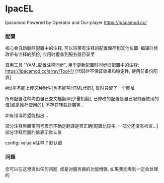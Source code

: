 # IpacEL
Ipacamod Powered by Operator and Our-player
https://ipacamod.cc/



### 配置
核心会自动删除配置中的注释, 可以将带有注释的配置保存到其他位置. 编辑时修改带有注释的那份, 应用时覆盖到服务器目录里

自用工具 "YAML配置注释同步", 用于更新配置时同步旧配置中的注释: https://ipacamod.cc/array/Tool-1/ [代码烂不保证效果和稳定性, 使用前备份配置]

#似乎不能上传这种附件[也不能写HTML代码], 暂时只留了一个网址

所有配置注释均由自己查文档翻译[少量机翻], 已修改的配置是自己服务器使用的值[或是推荐使用的], 不存在转载抄袭等...

如有错误希望能指出...

部分注释后面带问号表示不确定翻译是否正确[配置比较多, 一部分还没有检查...]部分注释后面的值表示默认值

config: value #注释 ? 默认值



### 问题
您可以在这里提出任何问题, 或是对服务器的功能增强. 如果我能看到一定会处理的
